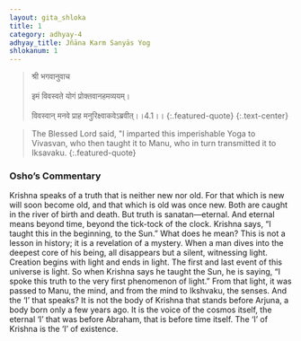 ```yaml
---
layout: gita_shloka
title: 1
category: adhyay-4
adhyay_title: Jñāna Karm Sanyās Yog
shlokanum: 1
---
```


> श्री भगवानुवाच<br><br>इमं विवस्वते योगं प्रोक्तवानहमव्ययम्।<br><br>विवस्वान् मनवे प्राह मनुरिक्ष्वाकवेऽब्रवीत्।।4.1।।
{:.featured-quote} 
{:.text-center}

> The Blessed Lord said, "I imparted this imperishable Yoga to Vivasvan, who then taught it to Manu, who in turn transmitted it to Iksavaku.
{:.featured-quote}

### Osho’s Commentary
Krishna speaks of a truth that is neither new nor old. For that which is new will soon become old, and that which is old was once new. Both are caught in the river of birth and death. But truth is sanatan—eternal. And eternal means beyond time, beyond the tick-tock of the clock.
Krishna says, “I taught this in the beginning, to the Sun.” What does he mean? This is not a lesson in history; it is a revelation of a mystery. When a man dives into the deepest core of his being, all disappears but a silent, witnessing light. Creation begins with light and ends in light. The first and last event of this universe is light. So when Krishna says he taught the Sun, he is saying, “I spoke this truth to the very first phenomenon of light.” From that light, it was passed to Manu, the mind, and from the mind to Ikshvaku, the senses.
And the ‘I’ that speaks? It is not the body of Krishna that stands before Arjuna, a body born only a few years ago. It is the voice of the cosmos itself, the eternal ‘I’ that was before Abraham, that is before time itself. The ‘I’ of Krishna is the ‘I’ of existence.
